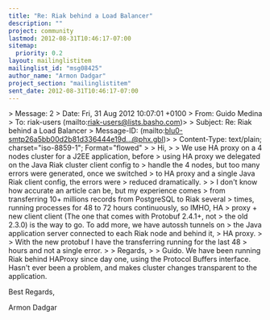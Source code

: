 ```yaml
---
title: "Re: Riak behind a Load Balancer"
description: ""
project: community
lastmod: 2012-08-31T10:46:17-07:00
sitemap:
  priority: 0.2
layout: mailinglistitem
mailinglist_id: "msg08425"
author_name: "Armon Dadgar"
project_section: "mailinglistitem"
sent_date: 2012-08-31T10:46:17-07:00
---
```



&gt; Message: 2
&gt; Date: Fri, 31 Aug 2012 10:07:01 +0100
&gt; From: Guido Medina 
&gt; To: riak-users  (mailto:riak-users@lists.basho.com)&gt;
&gt; Subject: Re: Riak behind a Load Balancer
&gt; Message-ID:  (mailto:blu0-smtp26a5bb00d2b81d336444e19d...@phx.gbl)&gt;
&gt; Content-Type: text/plain; charset="iso-8859-1"; Format="flowed"
&gt; 
&gt; Hi,
&gt; 
&gt; We use HA proxy on a 4 nodes cluster for a J2EE application, before 
&gt; using HA proxy we delegated on the Java Riak cluster client config to 
&gt; handle the 4 nodes, but too many errors were generated, once we switched 
&gt; to HA proxy and a single Java Riak client config, the errors were 
&gt; reduced dramatically.
&gt; 
&gt; I don't know how accurate an article can be, but my experience comes 
&gt; from transferring 10+ millions records from PostgreSQL to Riak several 
&gt; times, running processes for 48 to 72 hours continuously, so IMHO, HA 
&gt; proxy + new client client (The one that comes with Protobuf 2.4.1+, not 
&gt; the old 2.3.0) is the way to go. To add more, we have autossh tunnels on 
&gt; the Java application server connected to each Riak node and behind it, 
&gt; HA proxy.
&gt; 
&gt; With the new protobuf I have the transferring running for the last 48 
&gt; hours and not a single error.
&gt; 
&gt; Regards,
&gt; 
&gt; Guido.
We have been running Riak behind HAProxy since day one, using the
Protocol Buffers interface. Hasn't ever been a problem, and makes cluster
changes transparent to the application.

Best Regards,

Armon Dadgar
 

